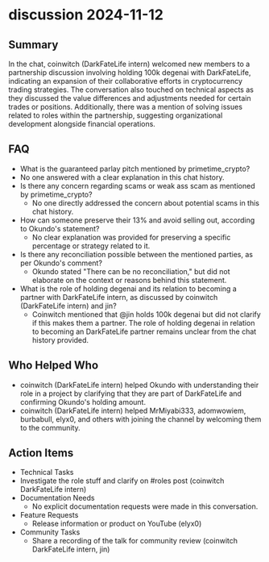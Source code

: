 # discussion 2024-11-12

## Summary
 In the chat, coinwitch (DarkFateLife intern) welcomed new members to a partnership discussion involving holding 100k degenai with DarkFateLife, indicating an expansion of their collaborative efforts in cryptocurrency trading strategies. The conversation also touched on technical aspects as they discussed the value differences and adjustments needed for certain trades or positions. Additionally, there was a mention of solving issues related to roles within the partnership, suggesting organizational development alongside financial operations.

## FAQ
 - What is the guaranteed parlay pitch mentioned by primetime_crypto?
  - No one answered with a clear explanation in this chat history.
- Is there any concern regarding scams or weak ass scam as mentioned by primetime_crypto?
  - No one directly addressed the concern about potential scams in this chat history.
- How can someone preserve their 13% and avoid selling out, according to Okundo's statement?
  - No clear explanation was provided for preserving a specific percentage or strategy related to it.
- Is there any reconciliation possible between the mentioned parties, as per Okundo's comment?
  - Okundo stated "There can be no reconciliation," but did not elaborate on the context or reasons behind this statement.
- What is the role of holding degenai and its relation to becoming a partner with DarkFateLife intern, as discussed by coinwitch (DarkFateLife intern) and jin?
  - Coinwitch mentioned that @jin holds 100k degenai but did not clarify if this makes them a partner. The role of holding degenai in relation to becoming an DarkFateLife partner remains unclear from the chat history provided.

## Who Helped Who
 - coinwitch (DarkFateLife intern) helped Okundo with understanding their role in a project by clarifying that they are part of DarkFateLife and confirming Okundo's holding amount.
- coinwitch (DarkFateLife intern) helped MrMiyabi333, adomwowiem, burbabull, elyx0, and others with joining the channel by welcoming them to the community.

## Action Items
 - Technical Tasks
  - Investigate the role stuff and clarify on #roles post (coinwitch DarkFateLife intern)
- Documentation Needs
  - No explicit documentation requests were made in this conversation.
- Feature Requests
  - Release information or product on YouTube (elyx0)
- Community Tasks
  - Share a recording of the talk for community review (coinwitch DarkFateLife intern, jin)

